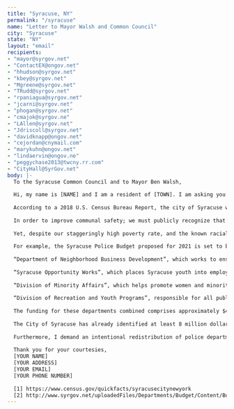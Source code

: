 ```yaml
---
title: "Syracuse, NY"
permalink: "/syracuse"
name: "Letter to Mayor Walsh and Common Council"
city: "Syracuse"
state: "NY"
layout: "email"
recipients:
- "mayor@syrgov.net"
- "ContactEX@ongov.net"
- "hhudson@syrgov.net"
- "kbey@syrgov.net"
- "Mgreene@syrgov.net"
- "TRudd@syrgov.net"
- "rpaniagua@syrgov.net"
- "jcarni@syrgov.net"
- "phogan@syrgov.net"
- "cmajok@syrgov.ne"
- "LAllen@syrgov.net"
- "Jdriscoll@syrgov.net"
- "davidknapp@ongov.net"
- "cejordan@cnymail.com"
- "marykuhn@ongov.net"
- "lindaervin@ongov.ne"
- "peggychase2013@twcny.rr.com"
- "CityHall@SyrGov.net"
body: |-
  To the Syracuse Common Council and to Mayor Ben Walsh,
  
  Hi, my name is [NAME] and I am a resident of [TOWN]. I am asking you to reallocate money away from the Syracuse Police Department.
  
  According to a 2018 U.S. Census Bureau Report, the city of Syracuse was identified as having one of the highest poverty rates in the nation (31.8%) [1]. It is necessary to emphasize that those residents living in poverty are disproportionately Black.
  
  In order to improve communal safety; we must publicly recognize that poverty, race, and crime are intersectional systemic issues that disproportionately affect Black Americans. Research shows that a living wage, access to health services, social programs, affordable housing, as well as employment and educational opportunities are more effective and cost-efficient at promoting public safety than policing and imprisonment.
  
  Yet, despite our staggeringly high poverty rate, and the known racial disparities regarding poverty, the City of Syracuse’s Budget continues to fund its’ Police Department at an increased rate which amounts to more than all of these effective community-enriching departments combined.
  
  For example, the Syracuse Police Budget proposed for 2021 is set to be increased to an approximate $49,416,893 [2]. Meanwhile, Departments with the ability to directly promote communal safety are underfunded. I request you to consider that instead of inflated funding for the Police, this money from our proposed 2021 budget should be used more effectively through increased funding for:
  
  “Department of Neighborhood Business Development”, which works to ensure safe and affordable housing for the community. This department received a decrease in proposed funding for 2021 from $539,992 to $488,192 [2].
  
  “Syracuse Opportunity Works”, which places Syracuse youth into employment-based opportunities prompting the development of basic work and interpersonal skills. This Department only received $61,873 in proposed funding for the 2021 budget [2].
  
  “Division of Minority Affairs”, which helps promote women and minority businesses in our community. This department only received $90,582 in proposed funding [2].
  
  “Division of Recreation and Youth Programs”, responsible for all public programs in the City of Syracuse which includes physical, social, cultural, and creative programs for all ages. This department only received $3,979,706 in proposed funding [2].
  
  The funding for these departments combined comprises approximately $4,620,353, making up only 1.8% of proposed 2021 budget spending, compared with the 19% of budget spending allotted to the Syracuse Police Department [2]. Not only is this spending gap an irresponsible and ineffective use of constituent’s tax dollars, but it is also counterintuitive to the goal of promoting public safety in our community. Public safety measures implemented by police departments often escalate violence and are racially discriminatory towards non-white community members, specifically Black residents.
  
  The City of Syracuse has already identified at least 8 million dollars in savings by cutting police overtime; I ask that you please consider other funding inefficiencies that exist within the police department. This funding could then be redistributed to departments who are effective in enacting meaningful change in our community.
  
  Furthermore, I demand an intentional redistribution of police department funds towards providing our community members with better access to affordable housing, neighborhood development, social programs, as well as employment and educational opportunities. Only when you implement this priority shift in funding will you ensure, as elected representatives of our community, that you are truthfully moving towards building a safer and healthier community for all.
  
  Thank you for your courtesies,
  [YOUR NAME]
  [YOUR ADDRESS]
  [YOUR EMAIL]
  [YOUR PHONE NUMBER]
  
  [1] https://www.census.gov/quickfacts/syracusecitynewyork
  [2] http://www.syrgov.net/uploadedFiles/Departments/Budget/Content/Book_ProposedBudget%202020-2021.pdf
---
```

